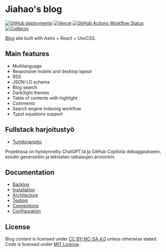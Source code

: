 # Jiahao's blog

[![GitHub deployments](https://img.shields.io/github/deployments/TheJiahao/TheJiahao.github.io/production?style=for-the-badge&logo=github&label=Production)](https://thejiahao.github.io)
[![Vercel](https://img.shields.io/badge/Preview-light--green?style=for-the-badge&logo=vercel&logoColor=white&label=Vercel&labelColor=black)](https://thejiahao-staging.vercel.app)
[![GitHub Actions Workflow Status](https://img.shields.io/github/actions/workflow/status/TheJiahao/TheJiahao.github.io/cicd.yml?style=for-the-badge&label=CI%2FCD&logo=github-actions)](https://github.com/TheJiahao/TheJiahao.github.io/actions/workflows/cicd.yml)
[![Codecov](https://img.shields.io/codecov/c/github/TheJiahao/TheJiahao.github.io?style=for-the-badge&logo=codecov)](https://codecov.io/gh/TheJiahao/TheJiahao.github.io)

[Blog](https://thejiahao.github.io) site built with Astro + React + UnoCSS.

## Main features

- Multilanguage
- Responsive mobile and desktop layout
- RSS
- JSON-LD schema
- Blog search
- Dark/light themes
- Table of contents with highlight
- Comments
- Search engine indexing workflow
- Typst equations support

## Fullstack harjoitustyö

- [Tuntikirjanpito](https://helsinkifi-my.sharepoint.com/:x:/g/personal/jiahao_ad_helsinki_fi/EfxlAGlsZ-1OqF8D3fEOavsBr65ZqqzE_1g_co9KLDwQ8Q)

Projektissa on hyödynnetty ChatGPT:tä ja GitHub Copilotia debuggaukseen, koodin generointiin ja teknisten ratkaisujen arviointiin.

## Documentation

- [Backlog](https://github.com/users/TheJiahao/projects/2)
- [Installation](/docs/installation.md)
- [Architecture](/docs/architecture.md)
- [Testing](/docs/testing.md)
- [Conventions](/docs/conventions.md)
- [Configuration](/docs/configuration.md)

## License

Blog content is licensed under [CC BY-NC-SA 4.0](https://creativecommons.org/licenses/by-nc-sa/4.0/) unless otherwise stated.
Code is licensed under [MIT License](/LICENSE).
